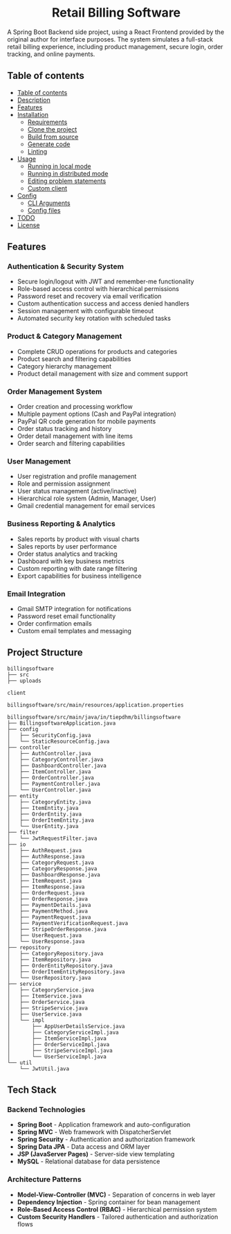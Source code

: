 <h1 align="Center">Retail Billing Software</h1>
<p>
    A Spring Boot Backend side project, using a React Frontend provided by the original author for interface purposes. The system simulates a full-stack retail billing experience, including product management, secure login, order tracking, and online payments.
</p>

<a name="table-of-contents"></a>

## Table of contents

-   [Table of contents](#table-of-contents)
-   [Description](#description)
-   [Features](#features)
-   [Installation](#installation)
    -   [Requirements](#requirements)
    -   [Clone the project](#clone-the-project)
    -   [Build from source](#build-from-source)
    -   [Generate code](#generate-code)
    -   [Linting](#linting)
-   [Usage](#usage)
    -   [Running in local mode](#running-in-local-mode)
    -   [Running in distributed mode](#running-in-distributed-mode)
    -   [Editing problem statements](#editing-problem-statements)
    -   [Custom client](#custom-client)
-   [Config](#config)
    -   [CLI Arguments](#cli-arguments)
    -   [Config files](#config-files)
-   [TODO](#todo)
-   [License](#license)

<a name="features"></a>

## Features

### Authentication & Security System
- Secure login/logout with JWT and remember-me functionality
- Role-based access control with hierarchical permissions
- Password reset and recovery via email verification
- Custom authentication success and access denied handlers
- Session management with configurable timeout
- Automated security key rotation with scheduled tasks

### Product & Category Management
- Complete CRUD operations for products and categories
- Product search and filtering capabilities
- Category hierarchy management
- Product detail management with size and comment support

### Order Management System
- Order creation and processing workflow
- Multiple payment options (Cash and PayPal integration)
- PayPal QR code generation for mobile payments
- Order status tracking and history
- Order detail management with line items
- Order search and filtering capabilities

### User Management
- User registration and profile management
- Role and permission assignment
- User status management (active/inactive)
- Hierarchical role system (Admin, Manager, User)
- Gmail credential management for email services

### Business Reporting & Analytics
- Sales reports by product with visual charts
- Sales reports by user performance
- Order status analytics and tracking
- Dashboard with key business metrics
- Custom reporting with date range filtering
- Export capabilities for business intelligence

### Email Integration
- Gmail SMTP integration for notifications
- Password reset email functionality
- Order confirmation emails
- Custom email templates and messaging

## Project Structure

```
billingsoftware
├── src
├── uploads

client

billingsoftware/src/main/resources/application.properties

billingsoftware/src/main/java/in/tiepdhm/billingsoftware
├── BillingsoftwareApplication.java
├── config
│   ├── SecurityConfig.java
│   └── StaticResourceConfig.java
├── controller
│   ├── AuthController.java
│   ├── CategoryController.java
│   ├── DashboardController.java
│   ├── ItemController.java
│   ├── OrderController.java
│   ├── PaymentController.java
│   └── UserController.java
├── entity
│   ├── CategoryEntity.java
│   ├── ItemEntity.java
│   ├── OrderEntity.java
│   ├── OrderItemEntity.java
│   └── UserEntity.java
├── filter
│   └── JwtRequestFilter.java
├── io
│   ├── AuthRequest.java
│   ├── AuthResponse.java
│   ├── CategoryRequest.java
│   ├── CategoryResponse.java
│   ├── DashboardResponse.java
│   ├── ItemRequest.java
│   ├── ItemResponse.java
│   ├── OrderRequest.java
│   ├── OrderResponse.java
│   ├── PaymentDetails.java
│   ├── PaymentMethod.java
│   ├── PaymentRequest.java
│   ├── PaymentVerificationRequest.java
│   ├── StripeOrderResponse.java
│   ├── UserRequest.java
│   └── UserResponse.java
├── repository
│   ├── CategoryRepository.java
│   ├── ItemRepository.java
│   ├── OrderEntityRepository.java
│   ├── OrderItemEntityRepository.java
│   └── UserRepository.java
├── service
│   ├── CategoryService.java
│   ├── ItemService.java
│   ├── OrderService.java
│   ├── StripeService.java
│   ├── UserService.java
│   └── impl
│       ├── AppUserDetailsService.java
│       ├── CategoryServiceImpl.java
│       ├── ItemServiceImpl.java
│       ├── OrderServiceImpl.java
│       ├── StripeServiceImpl.java
│       └── UserServiceImpl.java
└── util
    └── JwtUtil.java
```

## Tech Stack

### Backend Technologies
- **Spring Boot** - Application framework and auto-configuration
- **Spring MVC** - Web framework with DispatcherServlet
- **Spring Security** - Authentication and authorization framework
- **Spring Data JPA** - Data access and ORM layer
- **JSP (JavaServer Pages)** - Server-side view templating
- **MySQL** - Relational database for data persistence

### Architecture Patterns
- **Model-View-Controller (MVC)** - Separation of concerns in web layer
- **Dependency Injection** - Spring container for bean management
- **Role-Based Access Control (RBAC)** - Hierarchical permission system
- **Custom Security Handlers** - Tailored authentication and authorization flows
